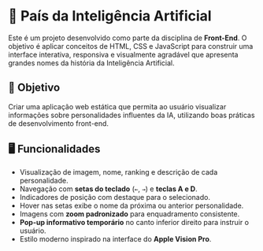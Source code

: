 # 🧠 País da Inteligência Artificial

Este é um projeto desenvolvido como parte da disciplina de **Front-End**. O objetivo é aplicar conceitos de HTML, CSS e JavaScript para construir uma interface interativa, responsiva e visualmente agradável que apresenta grandes nomes da história da Inteligência Artificial.

## 🎯 Objetivo

Criar uma aplicação web estática que permita ao usuário visualizar informações sobre personalidades influentes da IA, utilizando boas práticas de desenvolvimento front-end.

## 🖥️ Funcionalidades

- Visualização de imagem, nome, ranking e descrição de cada personalidade.
- Navegação com **setas do teclado** (`←`, `→`) e **teclas A e D**.
- Indicadores de posição com destaque para o selecionado.
- Hover nas setas exibe o nome da próxima ou anterior personalidade.
- Imagens com **zoom padronizado** para enquadramento consistente.
- **Pop-up informativo temporário** no canto inferior direito para instruir o usuário.
- Estilo moderno inspirado na interface do **Apple Vision Pro**.
